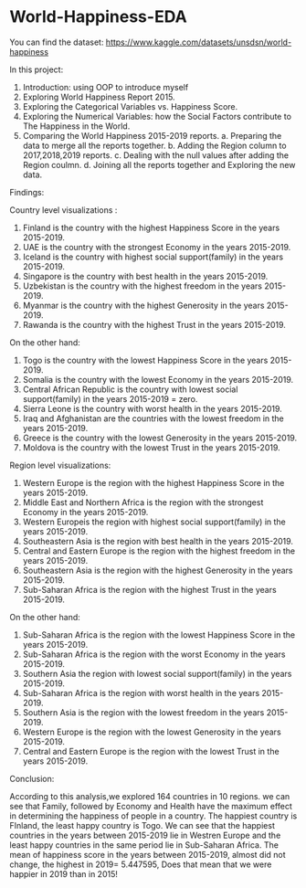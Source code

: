 # World-Happiness-EDA

You can find the dataset:  https://www.kaggle.com/datasets/unsdsn/world-happiness

In this project:

1. Introduction: using OOP to introduce myself
2. Exploring World Happiness Report 2015.
3. Exploring the Categorical Variables vs. Happiness Score.
4. Exploring the Numerical Variables: how the Social Factors contribute to The Happiness in the World.
5. Comparing the World Happiness 2015-2019 reports.
  a. Preparing the data to merge all the reports together.
  b. Adding the Region column to 2017,2018,2019 reports.
  c. Dealing with the null values after adding the Region coulmn.
  d. Joining all the reports together and Exploring the new data.
  
Findings:

Country level visualizations :


1. Finland is the country with the highest Happiness Score in the years 2015-2019.
2. UAE is the country with the strongest Economy in the years 2015-2019.
3. Iceland is the country with highest social support(family) in the years 2015-2019.
4. Singapore is the country with best health in the years 2015-2019.
5. Uzbekistan is the country with the highest freedom in the years 2015-2019.
6. Myanmar is the country with the highest Generosity in the years 2015-2019.
7. Rawanda is the country with the highest Trust in the years 2015-2019.

On the other hand:

1. Togo is the country with the lowest Happiness Score in the years 2015-2019.
2. Somalia is the country with the lowest Economy in the years 2015-2019.
3. Central African Republic  is the country with lowest social support(family) in the years 2015-2019 = zero.
4. Sierra Leone  is the country with worst health in the years 2015-2019.
5. Iraq and Afghanistan are  the countries with the lowest freedom in the years 2015-2019.
6. Greece is the country with the lowest Generosity in the years 2015-2019.
7. Moldova  is the country with the lowest Trust in the years 2015-2019.

Region level visualizations:

1. Western Europe is the region with the highest Happiness Score in the years 2015-2019.
2. Middle East and Northern Africa is the region with the strongest Economy in the years 2015-2019.
3. Western Europeis the region with highest social support(family) in the years 2015-2019.
4. Southeastern Asia is the region with best health in the years 2015-2019.
5. Central and Eastern Europe  is the region with the highest freedom in the years 2015-2019.
6. Southeastern Asia is the region with the highest Generosity in the years 2015-2019.
7. Sub-Saharan Africa is the region with the highest Trust in the years 2015-2019.

On the other hand:

1. Sub-Saharan Africa is the region with the lowest Happiness Score in the years 2015-2019.
2. Sub-Saharan Africa is the region with the worst Economy in the years 2015-2019.
3. Southern Asia the region with lowest social support(family) in the years 2015-2019.
4. Sub-Saharan Africa is the region with worst health in the years 2015-2019.
5. Southern Asia   is the region with the lowest freedom in the years 2015-2019.
6. Western Europe is the region with the lowest Generosity in the years 2015-2019.
7. Central and Eastern  Europe is the region with the lowest Trust in the years 2015-2019.



Conclusion:

According to this analysis,we explored 164 countries in 10 regions.
we can see that Family, followed by Economy and Health have the maximum effect in determining the happiness of people in a country.
The happiest country is FInland, the least happy country is Togo.
We can see that the happiest countries in the years between 2015-2019 lie in Westren Europe and the least happy countries in the same period lie in Sub-Saharan Africa. 
The mean of happiness score in the years between 2015-2019, almost did not change, the highest in 2019= 5.447595, Does that mean that we were happier in 2019 than in 2015!


